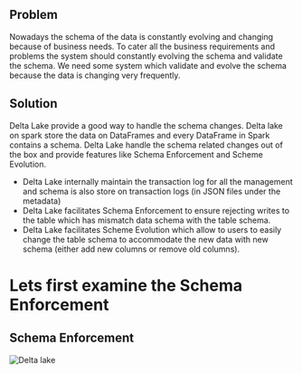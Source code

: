 
## Problem
Nowadays the schema of the data is constantly evolving and changing because of business needs. To cater all the business requirements and problems the system should constantly evolving the schema and validate the schema. We need some system which validate and evolve the schema because the data is changing very frequently.

## Solution
Delta Lake provide a good way to handle the schema changes. Delta lake on spark store the data on DataFrames and every DataFrame in Spark contains a schema. Delta Lake handle the schema related changes out of the box and provide features like Schema Enforcement and Scheme Evolution.

 - Delta Lake internally maintain the transaction log for all the management and schema is also store on transaction logs (in JSON files under the metadata)
 - Delta Lake facilitates Schema Enforcement to ensure rejecting writes to the table which has mismatch data schema with the table schema.
 - Delta Lake facilitates Scheme Evolution which allow to users to easily change the table schema to accommodate the new data with new schema (either add new columns or remove old columns).
 

# Lets first examine the Schema Enforcement

## Schema Enforcement


![Delta lake](https://github.com/gurditsingh/blog/blob/gh-pages/_screenshots/dl_ep3.jpg?raw=true)

<!--stackedit_data:
eyJoaXN0b3J5IjpbLTE2NTcwODQwMzcsLTIwMDQ1MTczMjIsLT
E2NDMyNjE2NDMsLTE5MjgwMDc0ODksNzQ3MDU5MDc5LDY3MTUy
ODUxNSwtNjkxODE3ODQ0LDEyNTUxMDg2LC0zMDIyMTM1NjksLT
Y2NzUxODUwMywtMTY3MDI4NTM3MiwyMDk1OTQ3NTc4LDEyNjAw
MTIyMjMsMTI1MDU1Njg1MCw2MTk4NjI1OTIsLTE3NTc0MjM0ND
YsLTE4MTcyMTk0LDIxMTQyMTU1OTQsMTA0NjYyMTQsLTEzMDU1
MjM1NjddfQ==
-->
